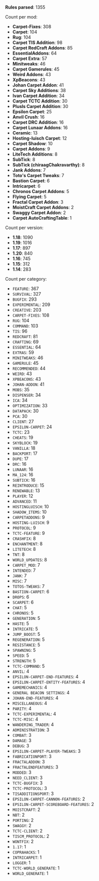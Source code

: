 **Rules parsed**: 1355

Count per mod:

- **Carpet-Fixes**: 308
- **Carpet**: 104
- **Rug**: 104
- **Carpet TIS Addition**: 98
- **Carpet RedCraft Addons**: 85
- **EssentialAddons**: 64
- **Carpet Extra**: 57
- **Minitweaks**: 46
- **Carpet Gamerules**: 45
- **Weird Addons**: 43
- **XpBeacons**: 43
- **Johan Carpet Addon**: 41
- **Carpet Sky Additions**: 38
- **Ivan Carpet Addition**: 34
- **Carpet TCTC Addition**: 30
- **Plusls Carpet Addition**: 30
- **Epsilon Carpet**: 25
- **Anvil Crush**: 16
- **Carpet DRC Addition**: 16
- **Carpet Lunaar Addons**: 16
- **Ceramic**: 13
- **Hosting-luisch Carpet**: 12
- **Carpet Shadow**: 10
- **Carpet Addons**: 9
- **LiteTech Additions**: 8
- **SubTick**: 8
- **SubTick (chiraagChakravarthy)**: 8
- **Jank Addons**: 7
- **Toto's Carpet Tweaks**: 7
- **Bastion Carpet**: 6
- **Intricarpet**: 6
- **Chronos Carpet Addons**: 5
- **Flying Carpet**: 5
- **Fractal Carpet Addon**: 3
- **MoistCraft Carpet Addons**: 2
- **Swaggy Carpet Addon**: 2
- **Carpet AutoCraftingTable**: 1

Count per version:

- **1.18**: 1090
- **1.19**: 1016
- **1.17**: 897
- **1.20**: 840
- **1.16**: 745
- **1.15**: 312
- **1.14**: 283

Count per category:

- `FEATURE`: 367
- `SURVIVAL`: 327
- `BUGFIX`: 293
- `EXPERIMENTAL`: 209
- `CREATIVE`: 203
- `CARPET-FIXES`: 108
- `RUG`: 104
- `COMMAND`: 103
- `TIS`: 96
- `REDCRAFT`: 81
- `CRAFTING`: 69
- `ESSENTIAL`: 64
- `EXTRAS`: 59
- `MINITWEAKS`: 46
- `GAMERULE`: 45
- `RECOMMENDED`: 44
- `WEIRD`: 43
- `XPBEACONS`: 43
- `JOHAN-ADDON`: 41
- `MOBS`: 35
- `DISPENSER`: 34
- `ICA`: 34
- `OPTIMIZATION`: 33
- `DATAPACK`: 30
- `PCA`: 30
- `CLIENT`: 27
- `EPSILON-CARPET`: 24
- `TCTC`: 23
- `CHEATS`: 19
- `SKYBLOCK`: 19
- `VANILLA`: 18
- `BACKPORT`: 17
- `DUPE`: 17
- `DRC`: 16
- `LUNAAR`: 16
- `MA_124`: 16
- `SUBTICK`: 16
- `REINTRODUCE`: 15
- `RENEWABLE`: 13
- `PLAYER`: 12
- `ADVANCED`: 11
- `HOSTINGLUISCH`: 10
- `SHADOW_ITEMS`: 10
- `CARPETADDONS`: 9
- `HOSTING-LUISCH`: 9
- `PROTOCOL`: 9
- `TCTC-FEATURE`: 9
- `CRASHFIX`: 8
- `ENCHANTMENT`: 8
- `LITETECH`: 8
- `TNT`: 8
- `WORLD_UPDATES`: 8
- `CARPET_MOD`: 7
- `INTENDED`: 7
- `JANK`: 7
- `MISC`: 7
- `TOTOS-TWEAKS`: 7
- `BASTION-CARPET`: 6
- `DROPS`: 6
- `SCARPET`: 6
- `CHAT`: 5
- `CHRONOS`: 5
- `GENERATION`: 5
- `HASTE`: 5
- `INTRICATE`: 5
- `JUMP_BOOST`: 5
- `REGENERATION`: 5
- `RESISTANCE`: 5
- `SPAWNING`: 5
- `SPEED`: 5
- `STRENGTH`: 5
- `TCTC-COMMAND`: 5
- `ANVIL`: 4
- `EPSILON-CARPET-END-FEATURES`: 4
- `EPSILON-CARPET-ENTITY-FEATURES`: 4
- `GAMEMECHANICS`: 4
- `GENERAL BEACON SETTINGS`: 4
- `JOHAN-END-FEATURES`: 4
- `MISCELLANEOUS`: 4
- `PARITY`: 4
- `TCTC-EXPERIMENTAL`: 4
- `TCTC-MISC`: 4
- `WANDERING_TRADER`: 4
- `ADMINISTRATION`: 3
- `COMBAT`: 3
- `DAMAGE`: 3
- `DEBUG`: 3
- `EPSILON-CARPET-PLAYER-TWEAKS`: 3
- `FABRICATIONPORT`: 3
- `FRACTALADDON`: 3
- `FRACTALENDFEATURES`: 3
- `MODDED`: 3
- `NEED_CLIENT`: 3
- `TCTC-BUGFIX`: 3
- `TCTC-PROTOCOL`: 3
- `TISADDITIONSPORT`: 3
- `EPSILON-CARPET-CANNON-FEATURES`: 2
- `EPSILON-CARPET-SCOREBOARD-FEATURES`: 2
- `MOISTCRAFT`: 2
- `NBT`: 2
- `PORTING`: 2
- `SWAGGY`: 2
- `TCTC-CLIENT`: 2
- `TISCM_PROTOCOL`: 2
- `WONTFIX`: 2
- `1.17`: 1
- `COPRAHACKS`: 1
- `INTRICARPET`: 1
- `LOGGER`: 1
- `TCTC-WORLD_GENERATE`: 1
- `WORLD_GENERATE`: 1
